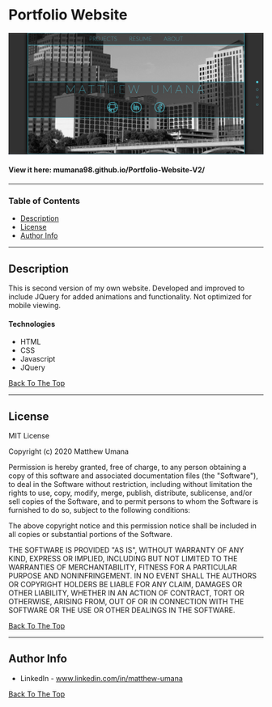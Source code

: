 # Portfolio Website

![Project Image](./css/Website_img.png)
#### View it here: mumana98.github.io/Portfolio-Website-V2/
---

### Table of Contents

- [Description](#description)
- [License](#license)
- [Author Info](#author-info)

---

## Description

This is second version of my own website. Developed and improved to include JQuery for added animations and functionality. Not optimized for mobile viewing.

#### Technologies

- HTML
- CSS
- Javascript
- JQuery

[Back To The Top](#Portfolio-Website)

---

## License

MIT License

Copyright (c) 2020 Matthew Umana

Permission is hereby granted, free of charge, to any person obtaining a copy
of this software and associated documentation files (the "Software"), to deal
in the Software without restriction, including without limitation the rights
to use, copy, modify, merge, publish, distribute, sublicense, and/or sell
copies of the Software, and to permit persons to whom the Software is
furnished to do so, subject to the following conditions:

The above copyright notice and this permission notice shall be included in all
copies or substantial portions of the Software.

THE SOFTWARE IS PROVIDED "AS IS", WITHOUT WARRANTY OF ANY KIND, EXPRESS OR
IMPLIED, INCLUDING BUT NOT LIMITED TO THE WARRANTIES OF MERCHANTABILITY,
FITNESS FOR A PARTICULAR PURPOSE AND NONINFRINGEMENT. IN NO EVENT SHALL THE
AUTHORS OR COPYRIGHT HOLDERS BE LIABLE FOR ANY CLAIM, DAMAGES OR OTHER
LIABILITY, WHETHER IN AN ACTION OF CONTRACT, TORT OR OTHERWISE, ARISING FROM,
OUT OF OR IN CONNECTION WITH THE SOFTWARE OR THE USE OR OTHER DEALINGS IN THE
SOFTWARE.

[Back To The Top](#Portfolio-Website)

---

## Author Info

- LinkedIn - www.linkedin.com/in/matthew-umana

[Back To The Top](#Portfolio-Website)
